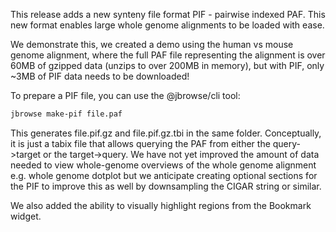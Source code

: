 This release adds a new synteny file format PIF - pairwise indexed PAF. This new
format enables large whole genome alignments to be loaded with ease.

We demonstrate this, we created a demo using the human vs mouse genome
alignment, where the full PAF file representing the alignment is over 60MB of
gzipped data (unzips to over 200MB in memory), but with PIF, only ~3MB of PIF
data needs to be downloaded!

To prepare a PIF file, you can use the @jbrowse/cli tool:

```bash
jbrowse make-pif file.paf
```

This generates file.pif.gz and file.pif.gz.tbi in the same folder. Conceptually,
it is just a tabix file that allows querying the PAF from either the
query->target or the target->query. We have not yet improved the amount of data
needed to view whole-genome overviews of the whole genome alignment e.g. whole
genome dotplot but we anticipate creating optional sections for the PIF to
improve this as well by downsampling the CIGAR string or similar.

We also added the ability to visually highlight regions from the Bookmark
widget.
